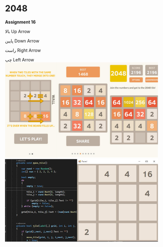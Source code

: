 # 2048

**Assignment 16**

بالا Up Arrow

پایین Down Arrow

راست Right Arrow

چپ Left Arrow
![Screen Shot](Guide.JPG)
![Screen Shot](Capture.JPG)
